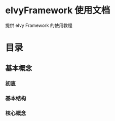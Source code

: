 # eIvyFramework 使用文档

提供 eIvy Framework 的使用教程

# 目录
## 基本概念
### [初衷](Chapter01/Sec01.md)
### 基本结构
### 核心概念 
